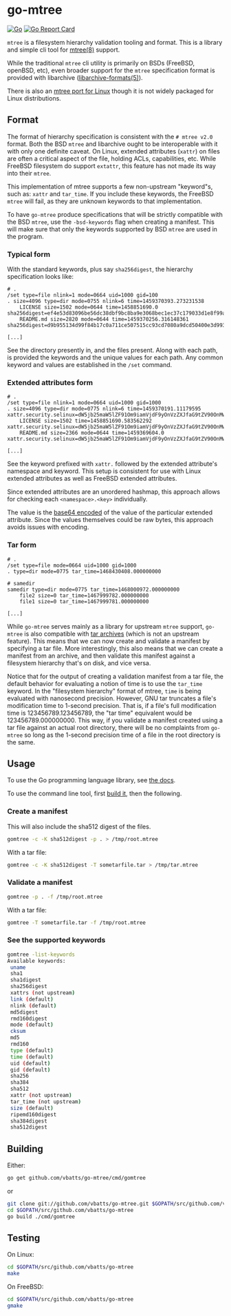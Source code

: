# go-mtree

[![Go](https://github.com/vbatts/go-mtree/actions/workflows/go.yml/badge.svg)](https://github.com/vbatts/go-mtree/actions/workflows/go.yml)
[![Go Report Card](https://goreportcard.com/badge/github.com/vbatts/go-mtree)](https://goreportcard.com/report/github.com/vbatts/go-mtree)

`mtree` is a filesystem hierarchy validation tooling and format.
This is a library and simple cli tool for [mtree(8)][mtree(8)] support.

While the traditional `mtree` cli utility is primarily on BSDs (FreeBSD,
openBSD, etc), even broader support for the `mtree` specification format is
provided with libarchive ([libarchive-formats(5)][libarchive-formats(5)]).

There is also an [mtree port for Linux][archiecobbs/mtree-port] though it is
not widely packaged for Linux distributions.

## Format

The format of hierarchy specification is consistent with the `# mtree v2.0`
format.  Both the BSD `mtree` and libarchive ought to be interoperable with it
with only one definite caveat.  On Linux, extended attributes (`xattr`) on
files are often a critical aspect of the file, holding ACLs, capabilities, etc.
While FreeBSD filesystem do support `extattr`, this feature has not made its
way into their `mtree`.

This implementation of mtree supports a few non-upstream "keyword"s, such as:
`xattr` and `tar_time`. If you include these keywords, the FreeBSD `mtree`
will fail, as they are unknown keywords to that implementation.

To have `go-mtree` produce specifications that will be
strictly compatible with the BSD `mtree`, use the `-bsd-keywords` flag when
creating a manifest. This will make sure that only the keywords supported by
BSD `mtree` are used in the program.

### Typical form

With the standard keywords, plus say `sha256digest`, the hierarchy
specification looks like:

```mtree
# .
/set type=file nlink=1 mode=0664 uid=1000 gid=100
. size=4096 type=dir mode=0755 nlink=6 time=1459370393.273231538
    LICENSE size=1502 mode=0644 time=1458851690.0 sha256digest=ef4e53d83096be56dc38dbf9bc8ba9e3068bec1ec37c179033d1e8f99a1c2a95
    README.md size=2820 mode=0644 time=1459370256.316148361 sha256digest=d9b955134d99f84b17c0a711ce507515cc93cd7080a9dcd50400e3d993d876ac

[...]
```

See the directory presently in, and the files present. Along with each
path, is provided the keywords and the unique values for each path. Any common
keyword and values are established in the `/set` command.

### Extended attributes form

```mtree
# .
/set type=file nlink=1 mode=0664 uid=1000 gid=1000
. size=4096 type=dir mode=0775 nlink=6 time=1459370191.11179595 xattr.security.selinux=dW5jb25maW5lZF91Om9iamVjdF9yOnVzZXJfaG9tZV90OnMwAA==
    LICENSE size=1502 time=1458851690.583562292 xattr.security.selinux=dW5jb25maW5lZF91Om9iamVjdF9yOnVzZXJfaG9tZV90OnMwAA==
    README.md size=2366 mode=0644 time=1459369604.0 xattr.security.selinux=dW5jb25maW5lZF91Om9iamVjdF9yOnVzZXJfaG9tZV90OnMwAA==

[...]
```

See the keyword prefixed with `xattr.` followed by the extended attribute's
namespace and keyword. This setup is consistent for use with Linux extended
attributes as well as FreeBSD extended attributes.

Since extended attributes are an unordered hashmap, this approach allows for
checking each `<namespace>.<key>` individually.

The value is the [base64 encoded][base64] of the value of the particular
extended attribute. Since the values themselves could be raw bytes, this
approach avoids issues with encoding.

### Tar form

```mtree
# .
/set type=file mode=0664 uid=1000 gid=1000
. type=dir mode=0775 tar_time=1468430408.000000000

# samedir
samedir type=dir mode=0775 tar_time=1468000972.000000000
    file2 size=0 tar_time=1467999782.000000000
    file1 size=0 tar_time=1467999781.000000000
    
[...]
```

While `go-mtree` serves mainly as a library for upstream `mtree` support,
`go-mtree` is also compatible with [tar archives][tar] (which is not an upstream feature).
This means that we can now create and validate a manifest by specifying a tar file.
More interestingly, this also means that we can create a manifest from an archive, and then
validate this manifest against a filesystem hierarchy that's on disk, and vice versa.

Notice that for the output of creating a validation manifest from a tar file, the default behavior
for evaluating a notion of time is to use the `tar_time` keyword. In the
"filesystem hierarchy" format of mtree, `time` is being evaluated with
nanosecond precision. However, GNU tar truncates a file's modification time
to 1-second precision. That is, if a file's full modification time is
123456789.123456789, the "tar time" equivalent would be 123456789.000000000.
This way, if you validate a manifest created using a tar file against an
actual root directory, there will be no complaints from `go-mtree` so long as the
1-second precision time of a file in the root directory is the same.

## Usage

To use the Go programming language library, see [the docs][godoc].

To use the command line tool, first [build it](#Building), then the following.

### Create a manifest

This will also include the sha512 digest of the files.

```bash
gomtree -c -K sha512digest -p . > /tmp/root.mtree
```

With a tar file:

```bash
gomtree -c -K sha512digest -T sometarfile.tar > /tmp/tar.mtree
```

### Validate a manifest

```bash
gomtree -p . -f /tmp/root.mtree
```

With a tar file:

```bash
gomtree -T sometarfile.tar -f /tmp/root.mtree
```

### See the supported keywords

```bash
gomtree -list-keywords
Available keywords:
 uname
 sha1
 sha1digest
 sha256digest
 xattrs (not upstream)
 link (default)
 nlink (default)
 md5digest
 rmd160digest
 mode (default)
 cksum
 md5
 rmd160
 type (default)
 time (default)
 uid (default)
 gid (default)
 sha256
 sha384
 sha512
 xattr (not upstream)
 tar_time (not upstream)
 size (default)
 ripemd160digest
 sha384digest
 sha512digest
```

## Building

Either:

```bash
go get github.com/vbatts/go-mtree/cmd/gomtree
```

or

```bash
git clone git://github.com/vbatts/go-mtree.git $GOPATH/src/github.com/vbatts/go-mtree
cd $GOPATH/src/github.com/vbatts/go-mtree
go build ./cmd/gomtree
```

## Testing

On Linux:

```bash
cd $GOPATH/src/github.com/vbatts/go-mtree
make
```

On FreeBSD:

```bash
cd $GOPATH/src/github.com/vbatts/go-mtree
gmake
```

[mtree(8)]: https://www.freebsd.org/cgi/man.cgi?mtree(8)
[libarchive-formats(5)]: https://www.freebsd.org/cgi/man.cgi?query=libarchive-formats&sektion=5&n=1
[archiecobbs/mtree-port]: https://github.com/archiecobbs/mtree-port
[godoc]: https://godoc.org/github.com/vbatts/go-mtree
[tar]: http://man7.org/linux/man-pages/man1/tar.1.html
[base64]: https://tools.ietf.org/html/rfc4648
